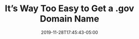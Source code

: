---
title: "It’s Way Too Easy to Get a .gov Domain Name"
date: 2019-11-28T17:45:43-05:00
itemurl: "https://krebsonsecurity.com/2019/11/its-way-too-easy-to-get-a-gov-domain-name/"
sites: "www.krebsonsecurity.com"
draft: true
---